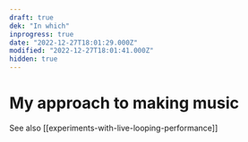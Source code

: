 ```yaml
---
draft: true
dek: "In which"
inprogress: true
date: "2022-12-27T18:01:29.000Z"
modified: "2022-12-27T18:01:41.000Z"
hidden: true
---
```

# My approach to making music

See also [[experiments-with-live-looping-performance]]
